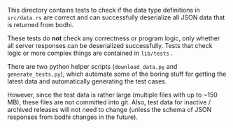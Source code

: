 This directory contains tests to check if the data type definitions in
`src/data.rs` are correct and can successfully deserialize all JSON data that is
returned from bodhi.

These tests do **not** check any correctness or program logic, only whether all
server responses can be deserialized successfully. Tests that check logic or
more complex things are contained in `lib/tests` .

There are two python helper scripts (`download_data.py` and
`generate_tests.py`), which automate some of the boring stuff for getting the
latest data and automatically generating the test cases.

However, since the test data is rather large (multiple files with up to ~150
MB), these files are not committed into git. Also, test data for inactive /
archived releases will not need to change (unless the schema of JSON responses
from bodhi changes in the future).
